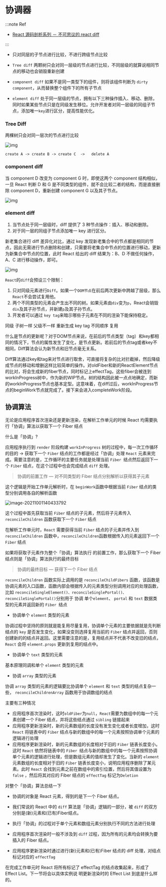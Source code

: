 # 协调器

:::note Ref

- [React 源码剖析系列 － 不可思议的 react diff](https://zhuanlan.zhihu.com/p/20346379)

:::

- 只对同层的子节点进行比较，不进行跨级节点比较

- `Tree diff` 两颗树只会对同一层级的节点进行比较，不同层级的就算说相同节点的移动也会销毁重新创建
- `component diff` 如果不是同一类型下的组件，则将该组件判断为 `dirty component`，从而替换整个组件下的所有子节点
- `element diff` 处于同一层级的节点，拥有以下三种操作插入、移动、删除，同时如果某些节点只是在同级发生移位。允许开发者对同一层级的同组子节点，添加唯一`key`进行区分，提高性能优化。

### Tree Diff

两棵树只会对同一层次的节点进行比较

![img](https://cdn.jsdelivr.net/gh/honjaychang/bp/fe/20211011155426.png)

`create A -> create B -> create C  ->   delete A`

### component diff

当 component D 改变为 component G 时，即使这两个 component 结构相似，一旦 React 判断 D 和 G 是不同类型的组件，就不会比较二者的结构，而是直接删除 component D，重新创建 component G 以及其子节点。

![img](https://cdn.jsdelivr.net/gh/honjaychang/bp/fe/20211011155559.png)

### element diff

1. 当节点处于同一层级时，diff 提供了 3 种节点操作：插入、移动和删除。
2. 对于同一层的同组子节点添加唯一 key 进行区分。

新老集合进行 diff 差异化对比，通过 key 发现新老集合中的节点都是相同的节点，因此无需进行节点删除和创建，只需要将老集合中节点的位置进行移动，更新为新集合中节点的位置，此时 React 给出的 diff 结果为：B、D 不做任何操作，A、C 进行移动操作，即可。

![img](https://cdn.jsdelivr.net/gh/honjaychang/bp/fe/20211011155933.png)

`React`的`diff`会预设三个限制：

1. 只对同级元素进行`Diff`。如果一个`DOM节点`在前后两次更新中跨越了层级，那么`React`不会尝试复用他。
2. 两个不同类型的元素会产生出不同的树。如果元素由`div`变为`p`，React会销毁`div`及其子孙节点，并新建`p`及其子孙节点。
3. 开发者可以通过 `key tag`来暗示哪些子元素在不同的渲染下能保持稳定。



同级  子树一样 父级不一样 重新生成	key tag 不同顺序 复用



什么是节点的更新呢？对于DOM节点来说，在前后的节点类型（tag）和key都相同的情况下，节点的属性发生了变化，是节点更新。若前后的节点tag或者key不相同，Diff算法会认为新节点和旧节点毫无关系。



Diff算法通过key和tag来对节点进行取舍，可直接将复杂的比对拦截掉，然后降级成节点的移动和增删这样比较简单的操作。对oldFiber和新的ReactElement节点的比对，将会生成新的fiber节点，同时标记上effectTag，这些fiber会被连到workInProgress树中，作为新的WIP节点。树的结构因此被一点点地确定，而新的workInProgress节点也基本定型。这意味着，在diff过后，workInProgress节点的beginWork节点就完成了。接下来会进入completeWork阶段。



## 协调算法

无论是应用程序首次渲染还是更新渲染，在解析工作单元的时候 React 均需要执行「协调」算法以获取下一个 Fiber 结点

什么是「协调」?

应用程序执行到 `render` 阶段构建 `workInProgress` 树的过程中，每一次工作循环的目的 -> 获取下一个 `Fiber` 结点的工作都是经过「协调」处理 `React` 元素来完成。需要注意的是，工作循环的主要任务就是处理当前 `Fiber `结点然后返回下一个 `Fiber` 结点，在这个过程中也会完成结点 `diff` 处理。

> 协调的前置工作 — 对不同类型的 Fiber 结点分别解析以获得其子元素

这个逻辑是开始工作单元解析时，在 `beginWork`函数中根据当前 `Fiber` 结点的类型分别调用各自的解析函数

![image-20211001140433792](https://cdn.jsdelivr.net/gh/honjaychang/bp/fe/20211001140433.png)

这个过程中首先获取当前 `Fiber` 结点的子元素，然后将子元素传入 `reconcileChildren` 函数获取下一个 `Fiber` 结点

在解析工作单元时，`React` 需要获得当前 `Fiber` 结点的子元素并传入到 `reconcileChildren` 函数中，`reconcileChildren`函数根据传入的元素返回下一个 `Fiber` 结点

如果将获取子元素作为整个「协调」算法执行 的前置工作，那么获取下一个 Fiber 结点则是「协调」算法执行的最终目标

> 协调的最终目标 — 获得下一个 Fiber 结点

`reconcileChildren` 函数实际上调用的是 `reconcileChildFibers` 函数，该函数是协调元素的入口函数，函数内部会根据传入的元素类型分别调用对应的处理函数，比如 `reconcileSingleElement()、reconcileSinglePortal()、reconcileSinglePortal()`分别用于 协调 单个`element`、 `portal` 和 `text` 数据类型的元素并返回新的 `Fiber `结点

- 协调单个 `element` 类型的元素

协调过程中坚持的原则就是能复用尽量复用，协调单个元素的主要依据就是先判断结点的 `key` 是否发生变化，如果没变则选择复用当前的 `Fiber` 结点并返回，否则创建新的的结点并返回。这里需要注意的是，复用结点并不代表不改变旧的结点，`React` 会将 `element.props` 更新到复用的结点中。

- 协调单个 `text` 类型的元素

基本原理同调和单个 `element` 类型的元素

- 协调 `array` 类型的元素

协调 `array` 类型的元素的逻辑要比协调单个 `element` 和 `text` 类型的结点复杂一些， `reconcileChildrenArray` 函数用于协调数组的结点

主要有三种情况

- 应用程序首次渲染时，这时`oldFiber`为`null`，`React`需要为数组中的每一个元素创建一个 Fiber 结点，并将这些结点通过 `sibling` 链接起来
- 应用程序更新渲染时，新的元素数组的长度没有发生变化或者长度增加，这时 `React` 将链表中的 `Fiber` 结点与新的数组中的每一个元素按照协调单个元素的逻辑进行处理
- 应用程序更新渲染时，新的元素数组的长度相对于旧的 `Fiber` 链表长度变小。这时 `React` 依然将链表中的 `Fiber `结点与新的数组中的每一个元素按照协调单个元素的逻辑进行处理，但是数组元素的值却发生了变化。当新的 `element` 元素数组的长度相对于旧的 `Fiber` 链表长度变小，说明应用程序删除了某元素。此时 `React` 会找到元素之前在数组中的索引位置，然后将其值设置为 `false` ，然后将其对应的 Fiber 结点的 `effectTag` 标记为`Deletion`

对整个「协调」算法总结一下

- 协调的对象是 React 元素，得到的是下一个 Fiber 结点。

- 我们常说的 React 中的 `diff` 算法是「协调」逻辑的一部分，被 `diff` 的双方分别是(新)元素和(已有)Fiber结点。
- 执行「协调」的过程对于单个元素和数组元素分别执行不同的方法进行处理
- 应用程序首次渲染时一般不涉及到 `diff` 过程，因为所有的元素均会转换为要插入的 Fiber 结点。
- 应用程序更新渲染时通过进行(新)元素和(已有)Fiber 结点的 diff 处理，对结点标记对应的 `effectTag`

在完成工作单元时 React 将所有标记了 effectTag 的结点收集起来，形成了 Effect List。下一节将会以具体实例说 明更新渲染时的 Effect List 到底是什么样的。

